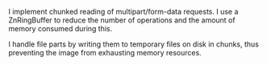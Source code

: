 I implement chunked reading of multipart/form-data requests. I use a ZnRingBuffer to reduce the number of operations and the amount of memory consumed during this.

I handle file parts by writing them to temporary files on disk in chunks, thus preventing the image from exhausting memory resources.